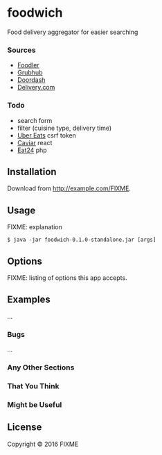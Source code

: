 # foodwich

Food delivery aggregator for easier searching

### Sources
* [Foodler](https://www.foodler.com)
* [Grubhub](https://www.grubhub.com)
* [Doordash](https://www.doordash.com/)
* [Delivery.com](https://www.delivery.com)




### Todo
* search form
* filter (cuisine type, delivery time)
* [Uber Eats](https://ubereats.com) csrf token
* [Caviar](https://www.trycaviar.com/manhattan) react
* [Eat24](eat24hours.com) php

## Installation

Download from http://example.com/FIXME.

## Usage

FIXME: explanation

    $ java -jar foodwich-0.1.0-standalone.jar [args]

## Options

FIXME: listing of options this app accepts.

## Examples

...

### Bugs

...

### Any Other Sections
### That You Think
### Might be Useful

## License

Copyright © 2016 FIXME
